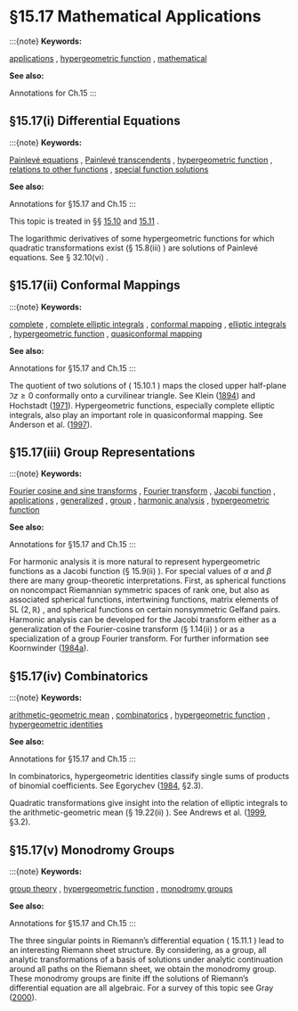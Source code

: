 # §15.17 Mathematical Applications

:::{note}
**Keywords:**

[applications](http://dlmf.nist.gov/search/search?q=applications) , [hypergeometric function](http://dlmf.nist.gov/search/search?q=hypergeometric%20function) , [mathematical](http://dlmf.nist.gov/search/search?q=mathematical)

**See also:**

Annotations for Ch.15
:::


## §15.17(i) Differential Equations

:::{note}
**Keywords:**

[Painlevé equations](http://dlmf.nist.gov/search/search?q=Painlev%C3%A9%20equations) , [Painlevé transcendents](http://dlmf.nist.gov/search/search?q=Painlev%C3%A9%20transcendents) , [hypergeometric function](http://dlmf.nist.gov/search/search?q=hypergeometric%20function) , [relations to other functions](http://dlmf.nist.gov/search/search?q=relations%20to%20other%20functions) , [special function solutions](http://dlmf.nist.gov/search/search?q=special%20function%20solutions)

**See also:**

Annotations for §15.17 and Ch.15
:::

This topic is treated in §§ [15.10](./15.10.md "§15.10 Hypergeometric Differential Equation ‣ Properties ‣ Chapter 15 Hypergeometric Function") and [15.11](./15.11.md "§15.11 Riemann’s Differential Equation ‣ Properties ‣ Chapter 15 Hypergeometric Function") .

The logarithmic derivatives of some hypergeometric functions for which quadratic transformations exist (§ 15.8(iii) ) are solutions of Painlevé equations. See § 32.10(vi) .


## §15.17(ii) Conformal Mappings

:::{note}
**Keywords:**

[complete](http://dlmf.nist.gov/search/search?q=complete) , [complete elliptic integrals](http://dlmf.nist.gov/search/search?q=complete%20elliptic%20integrals) , [conformal mapping](http://dlmf.nist.gov/search/search?q=conformal%20mapping) , [elliptic integrals](http://dlmf.nist.gov/search/search?q=elliptic%20integrals) , [hypergeometric function](http://dlmf.nist.gov/search/search?q=hypergeometric%20function) , [quasiconformal mapping](http://dlmf.nist.gov/search/search?q=quasiconformal%20mapping)

**See also:**

Annotations for §15.17 and Ch.15
:::

The quotient of two solutions of ( 15.10.1 ) maps the closed upper half-plane $\Im z\geq 0$ conformally onto a curvilinear triangle. See Klein ([1894](./bib/K.html#bib1286 "Vorlesungen über die hypergeometrische Funktion")) and Hochstadt ([1971](./bib/H.html#bib1094 "The Functions of Mathematical Physics")). Hypergeometric functions, especially complete elliptic integrals, also play an important role in quasiconformal mapping. See Anderson et al. ([1997](./bib/index.html#bib85 "Conformal Invariants, Inequalities, and Quasiconformal Maps")).


## §15.17(iii) Group Representations

:::{note}
**Keywords:**

[Fourier cosine and sine transforms](http://dlmf.nist.gov/search/search?q=Fourier%20cosine%20and%20sine%20transforms) , [Fourier transform](http://dlmf.nist.gov/search/search?q=Fourier%20transform) , [Jacobi function](http://dlmf.nist.gov/search/search?q=Jacobi%20function) , [applications](http://dlmf.nist.gov/search/search?q=applications) , [generalized](http://dlmf.nist.gov/search/search?q=generalized) , [group](http://dlmf.nist.gov/search/search?q=group) , [harmonic analysis](http://dlmf.nist.gov/search/search?q=harmonic%20analysis) , [hypergeometric function](http://dlmf.nist.gov/search/search?q=hypergeometric%20function)

**See also:**

Annotations for §15.17 and Ch.15
:::

For harmonic analysis it is more natural to represent hypergeometric functions as a Jacobi function (§ 15.9(ii) ). For special values of $\alpha$ and $\beta$ there are many group-theoretic interpretations. First, as spherical functions on noncompact Riemannian symmetric spaces of rank one, but also as associated spherical functions, intertwining functions, matrix elements of SL $(2,\mathbb{R})$ , and spherical functions on certain nonsymmetric Gelfand pairs. Harmonic analysis can be developed for the Jacobi transform either as a generalization of the Fourier-cosine transform (§ 1.14(ii) ) or as a specialization of a group Fourier transform. For further information see Koornwinder ([1984a](./bib/K.html#bib1327 "Jacobi Functions and Analysis on Noncompact Semisimple Lie Groups")).


## §15.17(iv) Combinatorics

:::{note}
**Keywords:**

[arithmetic-geometric mean](http://dlmf.nist.gov/search/search?q=arithmetic-geometric%20mean) , [combinatorics](http://dlmf.nist.gov/search/search?q=combinatorics) , [hypergeometric function](http://dlmf.nist.gov/search/search?q=hypergeometric%20function) , [hypergeometric identities](http://dlmf.nist.gov/search/search?q=hypergeometric%20identities)

**See also:**

Annotations for §15.17 and Ch.15
:::

In combinatorics, hypergeometric identities classify single sums of products of binomial coefficients. See Egorychev ([1984](./bib/E.html#bib731 "Integral Representation and the Computation of Combinatorial Sums"), §2.3).

Quadratic transformations give insight into the relation of elliptic integrals to the arithmetic-geometric mean (§ 19.22(ii) ). See Andrews et al. ([1999](./bib/index.html#bib103 "Special Functions"), §3.2).


## §15.17(v) Monodromy Groups

:::{note}
**Keywords:**

[group theory](http://dlmf.nist.gov/search/search?q=group%20theory) , [hypergeometric function](http://dlmf.nist.gov/search/search?q=hypergeometric%20function) , [monodromy groups](http://dlmf.nist.gov/search/search?q=monodromy%20groups)

**See also:**

Annotations for §15.17 and Ch.15
:::

The three singular points in Riemann’s differential equation ( 15.11.1 ) lead to an interesting Riemann sheet structure. By considering, as a group, all analytic transformations of a basis of solutions under analytic continuation around all paths on the Riemann sheet, we obtain the monodromy group. These monodromy groups are finite iff the solutions of Riemann’s differential equation are all algebraic. For a survey of this topic see Gray ([2000](./bib/G.html#bib977 "Linear Differential Equations and Group Theory from Riemann to Poincaré")).
